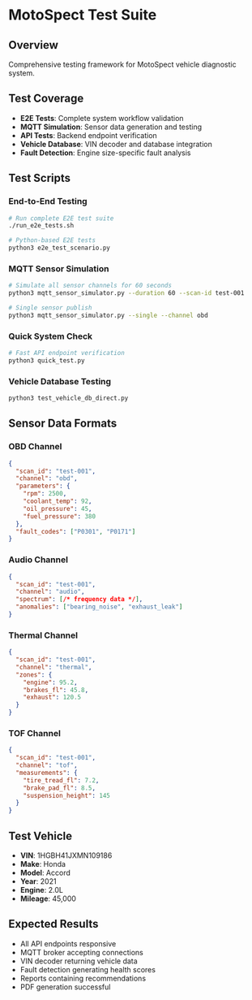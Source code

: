 # MotoSpect Test Suite

## Overview
Comprehensive testing framework for MotoSpect vehicle diagnostic system.

## Test Coverage
- **E2E Tests**: Complete system workflow validation
- **MQTT Simulation**: Sensor data generation and testing
- **API Tests**: Backend endpoint verification
- **Vehicle Database**: VIN decoder and database integration
- **Fault Detection**: Engine size-specific fault analysis

## Test Scripts

### End-to-End Testing
```bash
# Run complete E2E test suite
./run_e2e_tests.sh

# Python-based E2E tests
python3 e2e_test_scenario.py
```

### MQTT Sensor Simulation
```bash
# Simulate all sensor channels for 60 seconds
python3 mqtt_sensor_simulator.py --duration 60 --scan-id test-001

# Single sensor publish
python3 mqtt_sensor_simulator.py --single --channel obd
```

### Quick System Check
```bash
# Fast API endpoint verification
python3 quick_test.py
```

### Vehicle Database Testing
```bash
python3 test_vehicle_db_direct.py
```

## Sensor Data Formats

### OBD Channel
```json
{
  "scan_id": "test-001",
  "channel": "obd",
  "parameters": {
    "rpm": 2500,
    "coolant_temp": 92,
    "oil_pressure": 45,
    "fuel_pressure": 380
  },
  "fault_codes": ["P0301", "P0171"]
}
```

### Audio Channel
```json
{
  "scan_id": "test-001", 
  "channel": "audio",
  "spectrum": [/* frequency data */],
  "anomalies": ["bearing_noise", "exhaust_leak"]
}
```

### Thermal Channel
```json
{
  "scan_id": "test-001",
  "channel": "thermal",
  "zones": {
    "engine": 95.2,
    "brakes_fl": 45.8,
    "exhaust": 120.5
  }
}
```

### TOF Channel
```json
{
  "scan_id": "test-001",
  "channel": "tof",
  "measurements": {
    "tire_tread_fl": 7.2,
    "brake_pad_fl": 8.5,
    "suspension_height": 145
  }
}
```

## Test Vehicle
- **VIN**: 1HGBH41JXMN109186
- **Make**: Honda
- **Model**: Accord
- **Year**: 2021
- **Engine**: 2.0L
- **Mileage**: 45,000

## Expected Results
- All API endpoints responsive
- MQTT broker accepting connections
- VIN decoder returning vehicle data
- Fault detection generating health scores
- Reports containing recommendations
- PDF generation successful
